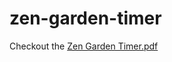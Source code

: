 # zen-garden-timer

Checkout the [Zen Garden Timer.pdf](https://github.com/dangdiv20/zen-garden-timer/blob/main/Zen%20Garden%20Timer.pdf)
